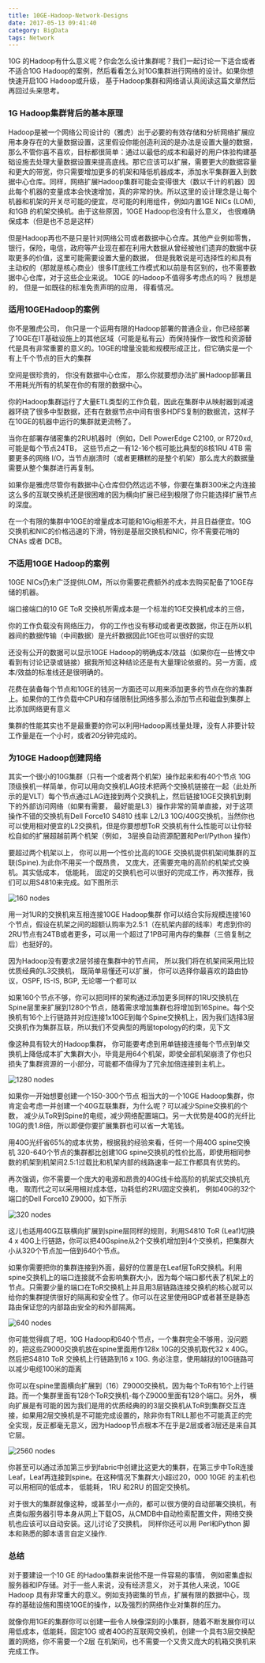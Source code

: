 ```yaml
---
title: 10GE-Hadoop-Network-Designs
date: 2017-05-13 09:41:40
category: BigData
tags: Network
---
```

10G 的Hadoop有什么意义呢？你会怎么设计集群呢？我们一起讨论一下适合或者不适合10G Hadoop的案例，然后看看怎么对10G集群进行网络的设计。如果你想快速开启10G Hadoop或升级， 基于Hadoop集群和网络请认真阅读这篇文章然后再回过头来思考。

### 1G Hadoop集群背后的基本原理
Hadoop是被一个网络公司设计的（雅虎）出于必要的有效存储和分析网络扩展应用本身存在的大量数据设置，这里假设你能创造利润的是办法是设置大量的数据， 那么不管你喜不喜欢，目标都很简单：通过以最低的成本和最好的用户体验构建基础设施去处理大量数据设置来提高底线。那它应该可以扩展，需要更大的数据容量和更大的带宽，你只需要增加更多的机架和降低机器成本，添加水平集群置入到数据中心仓库。同样，网络扩展Hadoop集群可能会变得很大（数以千计的机器）因此每个机器的变量成本会快速增加，真的非常的快。所以这里的设计理念是让每个机器和机架的开关尽可能的便宜，尽可能的利用组件，例如内置1GE NICs (LOM),和1GB 的机架交换机。由于这些原因，10GE Hadoop也没有什么意义， 也很难确保成本（但是也不总是这样）

但是Hadoop再也不是只是针对网络公司或者数据中心仓库。其他产业例如零售，银行，保险，电信，政府等产业现在都在利用大数据从曾经被他们遗弃的数据中获取更多的价值，这里可能需要设置大量的数据， 但是我敢说是可选择性的和具有主动权的（那就是核心商业）很多IT底线工作模式和以前是有区别的，也不需要数据中心仓库，对于这些企业来说。 10GE 的Hadoop不值得多考虑点的吗？ 我想是的， 但是一如既往的标准免责声明的应用， 得看情况。

### 适用10GEHadoop的案例
你不是雅虎公司， 你只是一个运用有限的Hadoop部署的普通企业，你已经部署了10GE在IT基础设施上的其他区域（可能是私有云）而保持操作一致性和资源替代是具有非常重要的意义的。10GE的增量没能和规模形成正比，但它确实是一个有上千个节点的巨大的集群

空间是很珍贵的， 你没有数据中心仓库， 那么你就要想办法扩展Hadoop部署且不用耗光所有的机架在你的有限的数据中心。

你的Hadoop集群运行了大量ETL类型的工作负载，因此在集群中从映射器到减速器环绕了很多中型数据，还有在数据节点中间有很多HDFS复制的数据流，这样子在10GE的机器中运行的集群就更流畅了。


当你在部署存储密集的2RU机器时（例如，Dell PowerEdge C2100, or R720xd,可能是每个节点24TB， 这些节点之一有12-16个核可能比典型的8核1RU 4TB 需要更多的网络 I/O，当节点崩溃时（或者更糟糕的是整个机架）那么庞大的数据量需要从整个集群进行再复制。

如果你是雅虎尽管你有数据中心仓库但仍然远远不够，你要在集群300米之内连接这么多的互联交换机还是很困难的因为横向扩展已经到极限了你只能选择扩展节点的深度。

在一个有限的集群中10GE的增量成本可能和1Gig相差不大，并且日益便宜。10G交换机和NIC的价格迅速的下滑，特别是基层交换机和NIC，你不需要花哨的CNAs 或者 DCB。

### 不适用10GE Hadoop的案例
10GE NICs仍未广泛提供LOM，所以你需要花费额外的成本去购买配备了10GE存储的机器。

端口接端口的10 GE ToR 交换机所需成本是一个标准的1GE交换机成本的三倍， 

你的工作负载没有网络压力， 你的工作也没有移动或者更改数据，你正在所以机器间的数据传输（中间数据）是光纤数据因此1GE也可以很好的实现

还没有公开的数据可以显示10GE Hadoop的明确成本/效益（如果你在一些博文中看到有讨论记录或链接）据我所知这种结论还是有大量理论依据的。另一方面，成本/效益的标准线还是很明确的。

花费在装备每个节点和10GE的钱另一方面还可以用来添加更多的节点在你的集群上。如果你的工作负载中CPU和存储限制比网络多那么添加节点和磁盘到集群上比添加网络更有意义

集群的性能其实也不是最重要的你可以利用Hadoop离线量处理，没有人非要计较工作量是在一个小时，或者20分钟完成的。

### 为10GE Hadoop创建网络
其实一个很小的10G集群（只有一个或者两个机架）操作起来和有40个节点 10G顶级换机一样简单，你可以用向交换机LAG技术把两个交换机链接在一起（此处所示的是VLT）每个节点通过LAG连接到两个交换机上，然后链接10GE交换机到剩下的外部访问网络（如果有需要， 最好能是L3）操作非常的简单直接，对于这项操作不错的交换机有Dell Force10 S4810 线率 L2/L3 10G/40G交换机，当然你也可以使用相对便宜的L2交换机，但是你要想想ToR 交换机有什么性能可以让你轻松自如的扩展超越前两个机架（例如， 3层换自动资源配置和Perl/Python 操作）

要超过两个机架以上， 你可以用一个性价比高的10GE 交换机提供机架间集群的互联(Spine).为此你不用买一个既昂贵， 又庞大，还需要充电的高阶的机架式交换机。其实低成本， 低能耗， 固定的交换机也可以很好的完成工作，再次推荐，我们可以用S4810来完成。如下图所示

![160 nodes](https://www.itweet.cn/screenshots/new/160-nodes.png)

用一对1UR的交换机来互相连接10GE Hadoop集群 你可以结合实际规模连接160个节点，假设在机架之间的超额认购率为2.5:1（在机架内部的线率）考虑到你的2RU节点有24TB或者更多，可以用一个超过了1PB可用内存的集群（三倍复制之后）也挺好的。

因为Hadoop没有要求2层邻接在集群中的节点间， 所以我们将在机架间采用比较优质经典的L3交换机， 既简单易懂还可以扩展， 你可以选择你最喜欢的路由协议，OSPF, IS-IS, BGP, 无论哪一个都可以

如果160个节点不够，你可以把同样的架构通过添加更多同样的1RU交换机在Spine层里来扩展到1280个节点，随着需求增加集群也将增加到16Spine。每个交换机有16个上行链路并对应连接1x10GE到每个Spine交换机上，因为我们选择3层交换机作为集群互联，所以我们不受典型的两层topology的约束，见下文

像这种具有较大的Hadoop集群， 你可能要考虑到用单链接连接每个节点到单交换机上降低成本扩大集群大小，毕竟是用64个机架，即使全部机架崩溃了你也只损失了集群资源的一小部分，可能都不值得为了冗余加倍连接到主机上。

![1280 nodes](https://www.itweet.cn/screenshots/new/1280-nodes.png)

如果你一开始想要创建一个150-300个节点 相当大的一个10GE Hadoop集群，你肯定会考虑一并创建一个40G互联集群，为什么呢？可以减少Spine交换机的个数， 减少从ToR到Spine的电缆，减少网络配置端口。另一大优势是40G的光纤比10G的贵1.8倍，所以即便你要扩展集群也可以省一大笔钱。

用40G光纤省65%的成本优势，根据我的经验来看，任何一个用40G spine交换机 320-640个节点的集群都比创建10G spine交换机的性价比高，即使用相同参数的机架到机架间2.5:1过载比和机架内部的线路速率一起工作都具有优势的。

再次强调，你不需要一个庞大的电源和昂贵的40G线卡给高阶的机架式交换机充电， 取而代之可以采用相对成本低，功耗低的2RU固定交换机， 例如40G的32个端口的Dell Force10 Z9000，如下所示

![320 nodes](https://www.itweet.cn/screenshots/new/320-nodes.png)

这儿也适用40G互联横向扩展到spine层同样的规则，利用S4810 ToR (Leaf)切换4 x 40G上行链路，你可以把40Gspine从2个交换机增加到4个交换机，把集群大小从320个节点加一倍到640个节点。

如果你需要把你的集群连接到外面，最好的位置是在Leaf层ToR交换机。利用spine交换机上的端口连接就不会影响集群大小，因为每个端口都代表了机架上的节点。只需要少量的端口在ToR交换机上并且用3层链路连接交换机的核心就可以给你的集群提供很好的隔离和安全性了。你可以在这里使用BGP或者甚至是静态路由保证您的内部路由安全的和外部隔离。
 
![640 nodes](https://www.itweet.cn/screenshots/new/640-nodes.png)

你可能觉得疯了吧，10G Hadoop和640个节点，一个集群完全不够用，没问题的，把这些Z9000交换机放在spine里面用作128x 10G的交换机取代32 x 40G。然后把S4810 ToR
交换机上行链路到16 x 10G. 务必注意，使用越狱的10G链路可以减少电缆100米的距离

你可以在spine里面横向扩展到（16）Z9000交换机，因为每个ToR有16个上行链路。而一个集群里面有128个ToR交换机-每个Z9000里面有128个端口。另外， 横向扩展是有可能的因为我们是用的优质经典的的3层交换机从ToR到集群交互连接，如果用2层交换机是不可能完成设置的，除非你有TRILL那也不可能真正的完全实现，反正都毫无意义，因为Hadoop节点根本不在乎是2层或者3层还是来自其它层。

![2560 nodes](https://www.itweet.cn/screenshots/new/2560-nodes.png)

你甚至可以通过添加第三步到fabric中创建比这更大的集群，在第三步中ToR连接Leaf，Leaf再连接到spine。在这种情况下集群大小超过20，000 10GE 的主机也可以用相同的低成本， 低能耗， 1RU 和2RU 的固定交换机。

对于很大的集群就像这种，或甚至小一点的，都可以很方便的自动部署交换机，有点类似服务器引导本身从网上下载OS，从CMDB中自动检索配置文件，网络交换机也应该可以自动安装。这儿讨论了交换机， 同样你还可以用 Perl和Python 脚本和熟悉的脚本语言自定义操作.

### 总结
对于要建设一个10 GE 的Hadoo集群来说他不是一件容易的事情， 例如密集虚拟服务器和IP存储。对于一些人来说，没有经济意义， 对于其他人来说，10GE Hadoop 具有非常重大的意义。例如支持密集的节点，扩展有限的数据中心，现存的基础设施和围绕10GE的操作，以及强烈的网络作业对集群的压力。

就像你用1GE的集群你可以创建一些令人映像深刻的小集群，随着不断发展你可以用低成本，低能耗，固定10G 或者40G的互联网交换机，创建一个具有3层交换配置的网络，你不需要一个2层 在机架间，也不需要一个又贵又庞大的机箱交换机来完成工作。


